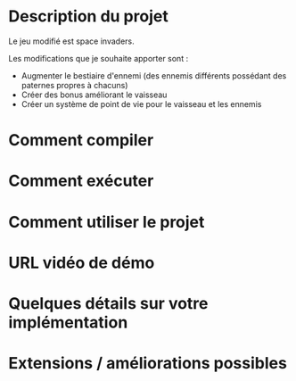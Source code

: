 # Description du projet

Le jeu modifié est space invaders.

Les modifications que je souhaite apporter sont :
- Augmenter le bestiaire d'ennemi (des ennemis différents possédant des paternes propres à chacuns)
- Créer des bonus améliorant le vaisseau
- Créer un système de point de vie pour le vaisseau et les ennemis

# Comment compiler

# Comment exécuter

# Comment utiliser le projet

# URL vidéo de démo

# Quelques détails sur votre implémentation

# Extensions / améliorations possibles